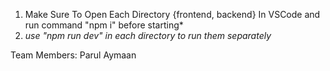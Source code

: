 1. Make Sure To Open Each Directory {frontend, backend} In VSCode and run command "npm i" before starting*
2. *use "npm run dev" in each directory to run them separately*

Team Members:
Parul
Aymaan 
